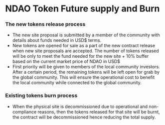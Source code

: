 # NDAO Token Future supply and Burn

### The new tokens release process

* The new site proposal is submitted by a member of the community with details about funds needed in USD$ terms.
* New tokens are opened for sale as a part of the new contract release when new site proposals are accepted. The number of tokens released will be only to meet the fund needed for the new site + 10% buffer based on the current market price of NDAO in USD$
* First priority will be given to members of the local community investors. After a certain period, the remaining tokens will be left open for grab by the global community. This will ensure the operational cost to benefit the local community while connected to the global community.

### Existing tokens burn process

* When the physical site is decommissioned due to operational and non-compliance reasons, then the tokens released for that site will be burnt, the contract will be decommissioned hence reducing the total supply.
